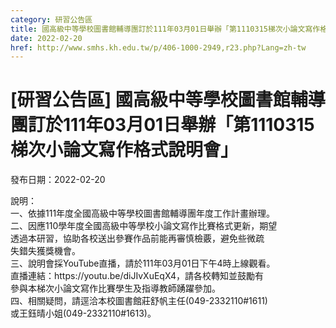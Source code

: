 ```yaml
---
category: 研習公告區
title: 國高級中等學校圖書館輔導團訂於111年03月01日舉辦「第1110315梯次小論文寫作格式說明會」
date: 2022-02-20
href: http://www.smhs.kh.edu.tw/p/406-1000-2949,r23.php?Lang=zh-tw
---
```


# [研習公告區] 國高級中等學校圖書館輔導團訂於111年03月01日舉辦「第1110315梯次小論文寫作格式說明會」

發布日期：2022-02-20

<div><div></div><div>說明：<br> 一、依據111年度全國高級中等學校圖書館輔導團年度工作計畫辦理。<br> 二、因應110學年度全國高級中等學校小論文寫作比賽格式更新，期望<br> 透過本研習，協助各校送出參賽作品前能再審慎檢覈，避免些微疏<br> 失錯失獲獎機會。<br> 三、說明會採YouTube直播，請於111年03月01日下午4時上線觀看。<br> 直播連結：https://youtu.be/diJIvXuEqX4，請各校轉知並鼓勵有<br> 參與本梯次小論文寫作比賽學生及指導教師踴躍參加。<br> 四、相關疑問，請逕洽本校圖書館莊舒帆主任(049-2332110#1611)<br> 或王鈺晴小姐(049-2332110#1613)。</div></div>

